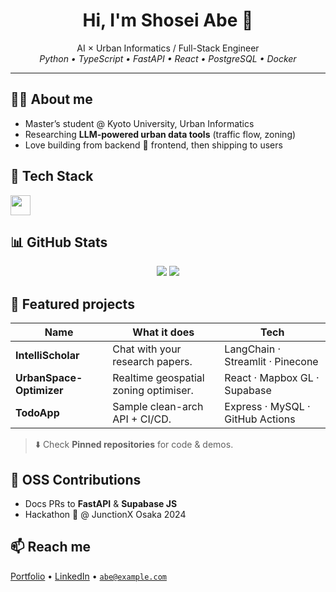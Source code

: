 <h1 align="center">Hi, I'm <strong>Shosei Abe</strong> 👋</h1>
<p align="center">
  AI × Urban Informatics / Full-Stack Engineer  
  <br/>
  <em>Python • TypeScript • FastAPI • React • PostgreSQL • Docker</em>
</p>

---

## 🧑‍💻 About me
- Master’s student @ Kyoto University, Urban Informatics  
- Researching **LLM-powered urban data tools** (traffic flow, zoning)  
- Love building from backend 🚀 frontend, then shipping to users

## 🔧 Tech Stack
<p align="left">
  <img src="https://skillicons.dev/icons?i=python,typescript,fastapi,react,postgres,docker,aws" height="32"/>
</p>

## 📊 GitHub Stats
<p align="center">
  <img src="https://github-readme-stats.vercel.app/api?username=Shosei-Abe&show_icons=true&theme=default" />
  <img src="https://github-readme-stats.vercel.app/api/top-langs/?username=Shosei-Abe&layout=compact" />
</p>

## 🚀 Featured projects
| Name | What it does | Tech |
|------|--------------|------|
| **IntelliScholar** | Chat with your research papers. | LangChain · Streamlit · Pinecone |
| **UrbanSpace-Optimizer** | Realtime geospatial zoning optimiser. | React · Mapbox GL · Supabase |
| **TodoApp** | Sample clean-arch API + CI/CD. | Express · MySQL · GitHub Actions |

> ⬇️ Check **Pinned repositories** for code & demos.

## 🌱 OSS Contributions
- Docs PRs to **FastAPI** & **Supabase JS**  
- Hackathon 🥈 @ JunctionX Osaka 2024

## 📫 Reach me
[Portfolio](https://abe.dev) • [LinkedIn](https://linkedin.com/in/shosei-abe) • <code>abe@example.com</code>
